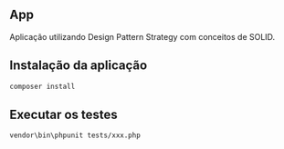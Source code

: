 ## App
Aplicação utilizando Design Pattern Strategy com conceitos de SOLID.

## Instalação da aplicação

```bash
composer install
```

## Executar os testes

```bash
vendor\bin\phpunit tests/xxx.php
```